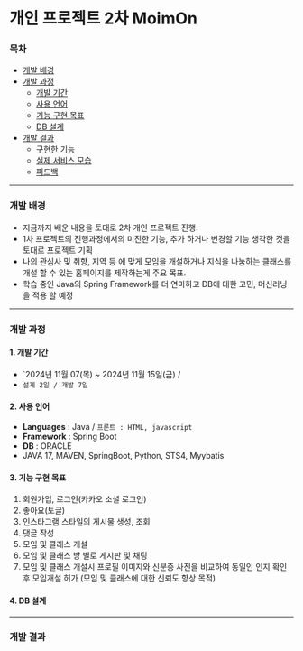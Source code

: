 # 개인 프로젝트 2차 MoimOn
### 목차
- [개발 배경](#개발-배경)
- [개발 과정](#개발-과정)
  - [개발 기간](#1-개발-기간)
  - [사용 언어](#2-사용-언어)
  - [기능 구현 목표](#3-기능-구현-목표)
  - [DB 설계](#4-DB-설계)
- [개발 결과](#개발-결과)
  - [구현한 기능](#1구현한-기능)
  - [실제 서비스 모습](#2-실제-서비스-모습)
  - [피드백](#3-회고-및-피드백)
---
### 개발 배경
- 지금까지 배운 내용을 토대로 2차 개인 프로젝트 진행.
- 1차 프로젝트의 진행과정에서의 미진한 기능, 추가 하거나 변경할 기능 생각한 것을 토대로 프로젝트 기획
- 나의 관심사 및 취향, 지역 등 에 맞게 모임을 개설하거나 지식을 나눔하는 클래스를 개설 할 수 있는 홈페이지를 제작하는게 주요 목표.
- 학습 중인 Java의 Spring Framework를 더 연마하고 DB에 대한 고민, 머신러닝을 적용 할 예정
---
### 개발 과정

#### 1. 개발 기간
- `2024년 11월 07(목) ~ 2024년 11월 15일(금) /
- `설계 2일 / 개발 7일`

#### 2. 사용 언어
- **Languages** : Java / `프론트 : HTML, javascript`
- **Framework** : Spring Boot
- **DB** : ORACLE
- JAVA 17, MAVEN, SpringBoot, Python, STS4, Myybatis

#### 3. 기능 구현 목표
1. 회원가입, 로그인(카카오 소셜 로그인)
2. 좋아요(토글)
3. 인스타그램 스타일의 게시물 생성, 조회
4. 댓글 작성
5. 모임 및  클래스 개설
6. 모임 및 클래스 방 별로 게시판 및 채팅
7. 모임 및 클래스 개설시 프로필 이미지와 신분증 사진을 비교하여 동일인 인지 확인 후 모임개설 허가 (모임 및 클래스에 대한 신뢰도 향상 목적)

#### 4. DB 설계

---
### 개발 결과
